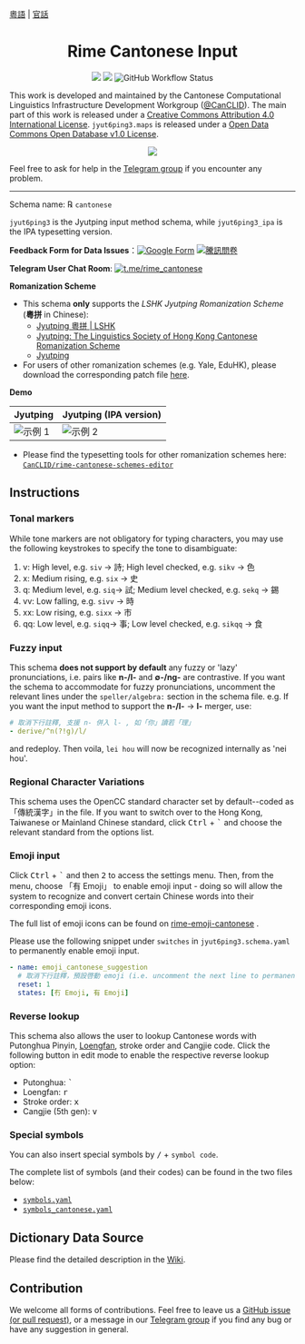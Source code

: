 [粵語](README.md) | [官話](README-cmn.md)

<h1 align="center">Rime Cantonese Input</h1>

<p align="center">
<a href="https://github.com/rime/rime-cantonese/issues"><img src="https://img.shields.io/badge/Contributions-Welcomed-1dd3b0?style=for-the-badge&logo=github"/></a>
<a href="https://github.com/rime/rime-cantonese/releases"><img src="https://img.shields.io/github/v/release/rime/rime-cantonese?color=38618c&style=for-the-badge"/></a>
<img alt="GitHub Workflow Status" src="https://img.shields.io/github/actions/workflow/status/rime/rime-cantonese/package.yml?label=Deploy&logo=github&style=for-the-badge">

This work is developed and maintained by the Cantonese Computational Linguistics Infrastructure Development Workgroup ([@CanCLID](https://github.com/CanCLID)). The main part of this work is released under a [Creative Commons Attribution 4.0 International License](http://creativecommons.org/licenses/by/4.0/). `jyut6ping3.maps` is released under a [Open Data Commons Open Database v1.0 License](https://opendatacommons.org/licenses/odbl/).

<p align="center"><a href="https://github.com/rime/rime-cantonese/releases"><img src="https://raw.githubusercontent.com/rime/rime-cantonese/build/button How to install.svg"/></a></p>

Feel free to ask for help in the [Telegram group](https://t.me/rime_cantonese) if you encounter any problem.

---

Schema name: ℞ `cantonese`

`jyut6ping3` is the Jyutping input method schema, while `jyut6ping3_ipa` is the IPA typesetting version.

**Feedback Form for Data Issues**：[![Google Form](https://img.shields.io/badge/Google_Form-white?style=flat-square&logo=google)](https://forms.gle/83cVEAiahr9wjyyq6) [![騰訊問卷](https://img.shields.io/badge/%E9%A8%B0%E8%A8%8A%E5%95%8F%E5%8D%B7-brightgreen?style=flat-square)](https://wj.qq.com/s2/7613837/0794)

**Telegram User Chat Room**: [![t.me/rime_cantonese](https://img.shields.io/badge/rime_cantonese-blue?style=flat-square&logo=telegram)](https://t.me/rime_cantonese)

**Romanization Scheme**

- This schema **only** supports the _LSHK Jyutping Romanization Scheme_ (**粵拼** in Chinese):
  - [Jyutping 粵拼 | LSHK](https://www.lshk.org/jyutping)
  - [Jyutping: The Linguistics Society of Hong Kong Cantonese Romanization Scheme](https://www.jyutping.org/en/jyutping/)
  - [Jyutping](https://en.wikipedia.org/wiki/Jyutping)
- For users of other romanization schemes (e.g. Yale, EduHK), please download the corresponding patch file [here](https://github.com/CanCLID/rime-cantonese-schemes).

**Demo**

| Jyutping                   | Jyutping (IPA version)    |
| -------------------------- | ------------------------- |
| ![示例 1](./demo/tone.gif) | ![示例 2](./demo/ipa.gif) |

- Please find the typesetting tools for other romanization schemes here: [`CanCLID/rime-cantonese-schemes-editor`](https://github.com/CanCLID/rime-cantonese-schemes-editor)

## Instructions

### Tonal markers

While tone markers are not obligatory for typing characters, you may use the following keystrokes to specify the tone to disambiguate:

1. v: High level, e.g. `siv` → 詩; High level checked, e.g. `sikv` → 色
2. x: Medium rising, e.g. `six` → 史
3. q: Medium level, e.g. `siq`→ 試; Medium level checked, e.g. `sekq` → 錫
4. vv: Low falling, e.g. `sivv` → 時
5. xx: Low rising, e.g. `sixx` → 市
6. qq: Low level, e.g. `siqq`→ 事; Low level checked, e.g. `sikqq` → 食

### Fuzzy input

This schema **does not support by default** any fuzzy or 'lazy' pronunciations, i.e. pairs like **n-/l-** and **&empty;-/ng-** are contrastive. If you want the schema to accommodate for fuzzy pronunciations, uncomment the relevant lines under the `speller/algebra:` section in the schema file. e.g. If you want the input method to support the **n-/l-** → **l-** merger, use:

```yaml
# 取消下行註釋, 支援 n- 併入 l- , 如「你」讀若「理」
- derive/^n(?!g)/l/
```

and redeploy. Then voila, `lei hou` will now be recognized internally as 'nei hou'.

### Regional Character Variations

This schema uses the OpenCC standard character set by default--coded as「傳統漢字」in the file. If you want to switch over to the Hong Kong, Taiwanese or Mainland Chinese standard, click <kbd>Ctrl</kbd> + <kbd>`</kbd> and choose the relevant standard from the options list.

### Emoji input

Click <kbd>Ctrl</kbd> + <kbd>`</kbd> and then <kbd>2</kbd> to access the settings menu. Then, from the menu, choose 「有 Emoji」 to enable emoji input - doing so will allow the system to recognize and convert certain Chinese words into their corresponding emoji icons.

The full list of emoji icons can be found on [rime-emoji-cantonese](https://github.com/rime/rime-emoji-cantonese) .

Please use the following snippet under `switches` in `jyut6ping3.schema.yaml` to permanently enable emoji input.

```yaml
- name: emoji_cantonese_suggestion
  # 取消下行註釋，預設啓動 emoji (i.e. uncomment the next line to permanently enable emoji input)
  reset: 1
  states: [冇 Emoji, 有 Emoji]
```

### Reverse lookup

This schema also allows the user to lookup Cantonese words with Putonghua Pinyin, [Loengfan](https://github.com/CanCLID/rime-loengfan), stroke order and Cangjie code. Click the following button in edit mode to enable the respective reverse lookup option:

- Putonghua: <kbd>`</kbd>
- Loengfan: <kbd>r</kbd>
- Stroke order: <kbd>x</kbd>
- Cangjie (5th gen): <kbd>v</kbd>

### Special symbols

You can also insert special symbols by <kbd>/</kbd> + `symbol code`.

The complete list of symbols (and their codes) can be found in the two files below:

- [`symbols.yaml`](https://github.com/rime/rime-prelude/blob/master/symbols.yaml)
- [`symbols_cantonese.yaml`](symbols_cantonese.yaml)

## Dictionary Data Source

Please find the detailed description in the [Wiki](https://github.com/rime/rime-cantonese/wiki).

## Contribution

We welcome all forms of contributions. Feel free to leave us a [GitHub issue (or pull request)](https://github.com/rime/rime-cantonese/issues), or a message in our [Telegram group](https://t.me/rime_cantonese) if you find any bug or have any suggestion in general.
